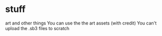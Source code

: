 # stuff
art and other things
You can use the the art assets (with credit)
You can't upload the .sb3 files to scratch
